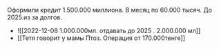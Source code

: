 Оформили кредит 1.500.000 миллиона. В месяц по 60.000 тысяч. До 2025.из за долгов. 
- ![[2022-12-08 1.000.000мл. отдавать до 2025 . 2.000.000 мл]]
- [[Тетя говорит у мамы Птоз. Операция от 170.000тенге]]